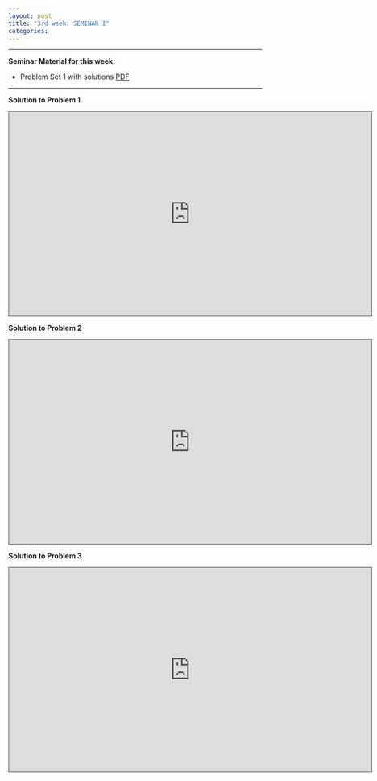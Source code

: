 ```yaml
---
layout: post
title: "3rd week: SEMINAR I"
categories: 
---
```




---
**Seminar Material for this week:** 


- Problem Set 1 with solutions [PDF](https://drive.google.com/uc?export=download&id=1E29oqnhArIosxUm6f-OATshnZ6qKKCOL)
 


---



**Solution to Problem 1**

<iframe src="https://york.cloud.panopto.eu/Panopto/Pages/Embed.aspx?id=835acbfa-2cd8-48eb-8159-adc900e418f9&autoplay=false&offerviewer=true&showtitle=false&showbrand=false&captions=false&interactivity=all" height="405" width="720" style="border: 1px solid #464646;" allowfullscreen allow="autoplay"></iframe>


**Solution to Problem 2**

<iframe src="https://york.cloud.panopto.eu/Panopto/Pages/Embed.aspx?id=fa62959f-8dd2-45f6-a081-adc900e85c08&autoplay=false&offerviewer=true&showtitle=false&showbrand=false&captions=false&interactivity=all" height="405" width="720" style="border: 1px solid #464646;" allowfullscreen allow="autoplay"></iframe>



**Solution to Problem 3**

<iframe src="https://york.cloud.panopto.eu/Panopto/Pages/Embed.aspx?id=99963109-b9ef-4388-8948-adc900eef7ad&autoplay=false&offerviewer=true&showtitle=false&showbrand=false&captions=false&interactivity=all" height="405" width="720" style="border: 1px solid #464646;" allowfullscreen allow="autoplay"></iframe>